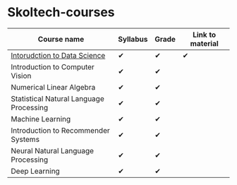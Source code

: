 # Skoltech-courses


|       Course name| Syllabus    | Grade      | Link to material| 
| ---------------- | ----------- | ---------- | --------------- |
| [Intorudction to Data Science](http://files.skoltech.ru/data/edu/syllabuses/2021/MA030111.pdf?v=mfdn6y)  |     ✔    |    ✔   |   ✔   |      
| Introduction to Computer Vision   |     ✔      |    ✔     |  |     
| Numerical Linear Algebra |     ✔      |    ✔    |  |
| Statistical Natural Language Processing |     ✔      |    ✔    |  |
| Machine Learning|     ✔      |    ✔    |  |
| Introduction to Recommender Systems|     ✔      |    ✔    |  |
| Neural Natural Language Processing|     ✔      |    ✔    |  |
| Deep Learning|     ✔      |    ✔    |  |
